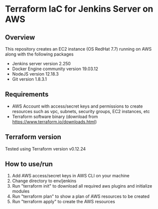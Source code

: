 # Terraform IaC for Jenkins Server on AWS

## Overview
This repository creates an EC2 instance (OS RedHat 7.7) running on AWS along with the following packages
* Jenkins server version 2.250
* Docker Engine community version 19.03.12
* NodeJS version 12.18.3
* Git version 1.8.3.1

## Requirements
* AWS Account with access/secret keys and permissions to create resources such as vpc, subnets, security groups, EC2 instances, etc
* Terraform software binary (download from https://www.terraform.io/downloads.html)

## Terraform version
Tested using Terraform version v0.12.24

## How to use/run
1. Add AWS access/secret keys in AWS CLI on your machine
2. Change directory to env/jenkins
3. Run "terraform init" to download all required aws plugins and initialize modules
4. Run "terraform plan" to show a plan of AWS resources to be created 
5. Run "terraform apply" to create the AWS resources 
